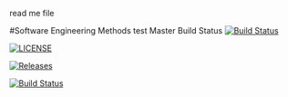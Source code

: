read me file

#Software Engineering Methods test
Master Build Status [![Build Status](https://travis-ci.com/CameronStott/sem1.svg?branch=master)](https://travis-ci.com/CameronStott/sem1)

[![LICENSE](https://img.shields.io/github/license/CameronStott/sem1.svg?style=flat-square)](https://github.com/CameronStott/sem1/blob/master/LICENSE)

[![Releases](https://img.shields.io/github/release/CameronStott/sem1/all.svg?style=flat-square)](https://github.com/CameronStott/sem1/releases)

[![Build Status](https://travis-ci.com/CameronStott/sem1.svg?branch=Develop)](https://travis-ci.com/CameronStott/sem1)
